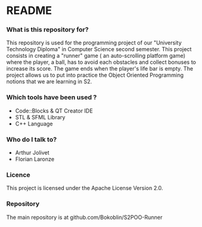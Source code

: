 # README #


### What is this repository for? ###


This repository is used for the programming project of our "University Technology Diploma" in Computer Science second semester. 
This project consists in creating a "runner" game ( an auto-scrolling platform game) where the player, a ball, has to avoid each obstacles
and collect bonuses to increase its score. The game ends when the player's life bar is empty.
The project allows us to put into practice the Object Oriented Programming notions that we are learning in S2.


### Which tools have been used ? ###

* Code::Blocks & QT Creator IDE
* STL & SFML Library
* C++ Language


### Who do I talk to? ###

* Arthur Jolivet
* Florian Laronze

### Licence ###

This project is licensed under the Apache License Version 2.0.

### Repository ###

The main repository is at github.com/Bokoblin/S2POO-Runner